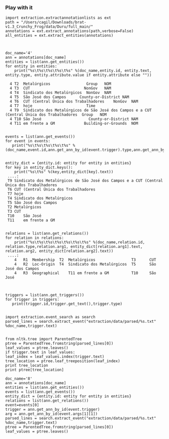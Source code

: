 ### Play with it

    import extraction.extractannotationlists as ext
    path = "/Users/cagil/Downloads/brat-v1.3_Crunchy_Frog/data/Duru/full_main/"
    annotations = ext.extract_annotations(path,verbose=False)
    all_entities = ext.extract_entities(annotations)



    doc_name='4'
    ann = annotations[doc_name]
    entities = list(ann.get_entities())
    for entity in entities:
        print("%s\t%s\t%s\t%s\t%s" %(doc_name,entity.id, entity.text, entity.type, entity.attribute.value if entity.attribute else ""))
      
      4	T2	Metalúrgicos  	            Group	NOM
      4	T3	CUT	                       NonGov 	NAM
      4	T4	Sindicato dos Metalúrgicos	NonGov	NAM
      4	T5	São José dos Campos	     County-or-District	NAM
      4	T6	CUT (Central Única dos Trabalhadores	NonGov	NAM
      4	T7	hoje	                    Time
      4	T9	Sindicato dos Metalúrgicos de São José dos Campos e a CUT (Central Única dos Trabalhadores	Group	NOM
      4	T10	São José	                 County-or-District	NAM
      4	T11	em frente a GM	           Building-or-Grounds	NOM


    events = list(ann.get_events())
    for event in events:
       print("%s\t%s\t%s\t%s\t%s" %(doc_name,event.id,ann.get_ann_by_id(event.trigger).type,ann.get_ann_by_id(event.trigger).text,event))


    entity_dict = {entity.id: entity for entity in entities}
    for key in entity_dict.keys():
        print("%s\t%s" %(key,entity_dict[key].text))
     ....:
     T9	Sindicato dos Metalúrgicos de São José dos Campos e a CUT (Central Única dos Trabalhadores
     T6	CUT (Central Única dos Trabalhadores
     T7	hoje
     T4	Sindicato dos Metalúrgicos
     T5	São José dos Campos
     T2	Metalúrgicos
     T3	CUT
     T10	São José
     T11	em frente a GM


    relations = list(ann.get_relations())
    for relation in relations:
        print("%s\t%s\t%s\t%s\t%s\t%s\t%s" %(doc_name,relation.id, relation.type,relation.arg1, entity_dict[relation.arg1].text, relation.arg2, entity_dict[relation.arg2].text))
     ....: 
        4	R1	Membership	T2	Metalúrgicos			    T3		CUT
        4	R2	Loc-Origin	T4	Sindicato dos Metalúrgicos	T5		São José dos Campos
        4	R3	Geographical	T11	em frente a GM			T10		São José



    triggers = list(ann.get_triggers())
    for trigger in triggers:
       print(trigger.id,trigger.get_text(),trigger.type)


    import extraction.event_search as search
    parsed_lines = search.extract_event("extraction/data/parsed/%s.txt" %doc_name,trigger.text)
  

    from nltk.tree import ParentedTree
    ptree = ParentedTree.fromstring(parsed_lines[0])
    leaf_values = ptree.leaves()
    if trigger.text in leaf_values:
    leaf_index = leaf_values.index(trigger.text)
    tree_location = ptree.leaf_treeposition(leaf_index)
    print tree_location
    print ptree[tree_location]

    doc_name='8'
    ann = annotations[doc_name]
    entities = list(ann.get_entities())
    events = list(ann.get_events())
    entity_dict = {entity.id: entity for entity in entities}
    relations = list(ann.get_relations())
    event=events[0]
    trigger = ann.get_ann_by_id(event.trigger)
    arg = ann.get_ann_by_id(event.args[1][1])
    parsed_lines = search.extract_event("extraction/data/parsed/%s.txt" %doc_name,trigger.text)
    ptree = ParentedTree.fromstring(parsed_lines[0])
    leaf_values = ptree.leaves()
    

